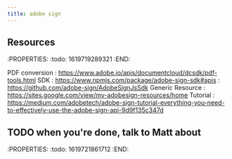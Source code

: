 ```yaml
---
title: adobe sign
---
```


## Resources
:PROPERTIES:
:todo: 1619719289321
:END:

PDF conversion
: https://www.adobe.io/apis/documentcloud/dcsdk/pdf-tools.html
SDK
: https://www.npmjs.com/package/adobe-sign-sdk#apis
: https://github.com/adobe-sign/AdobeSignJsSdk
Generic Resource
: https://sites.google.com/view/my-adobesign-resources/home
Tutorial
: https://medium.com/adobetech/adobe-sign-tutorial-everything-you-need-to-effectively-use-the-adobe-sign-api-9d9f135c347d
## TODO when you're done, talk to Matt about 
:PROPERTIES:
:todo: 1619721861712
:END:
